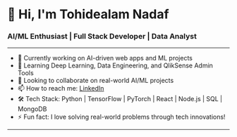 # 👋 Hi, I'm Tohidealam Nadaf
### AI/ML Enthusiast | Full Stack Developer | Data Analyst

---
- 🔭 Currently working on AI-driven web apps and ML projects
- 🌱 Learning Deep Learning, Data Engineering, and QlikSense Admin Tools
- 👯 Looking to collaborate on real-world AI/ML projects
- 📫 How to reach me: [LinkedIn](https://www.linkedin.com/in/tohidealam-nadaf/)
- 🛠️ Tech Stack: Python | TensorFlow | PyTorch | React | Node.js | SQL | MongoDB
- ⚡ Fun fact: I love solving real-world problems through tech innovations!

---
